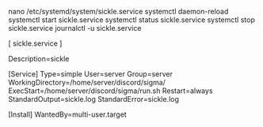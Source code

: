 nano /etc/systemd/system/sickle.service
systemctl daemon-reload
systemctl start sickle.service
systemctl status sickle.service
systemctl stop sickle.service
journalctl -u sickle.service




[ sickle.service ]

Description=sickle

[Service]
Type=simple
User=server
Group=server
WorkingDirectory=/home/server/discord/sigma/
ExecStart=/home/server/discord/sigma/run.sh
Restart=always
StandardOutput=sickle.log
StandardError=sickle.log

[Install]
WantedBy=multi-user.target

